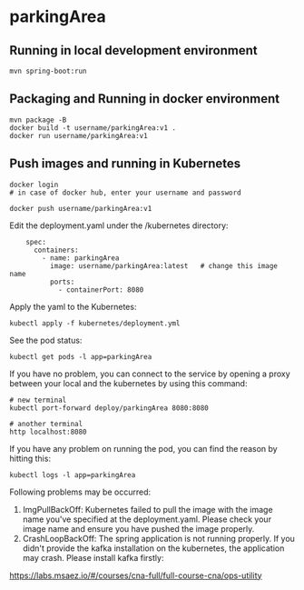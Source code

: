 # parkingArea

## Running in local development environment

```
mvn spring-boot:run
```

## Packaging and Running in docker environment

```
mvn package -B
docker build -t username/parkingArea:v1 .
docker run username/parkingArea:v1
```

## Push images and running in Kubernetes

```
docker login 
# in case of docker hub, enter your username and password

docker push username/parkingArea:v1
```

Edit the deployment.yaml under the /kubernetes directory:
```
    spec:
      containers:
        - name: parkingArea
          image: username/parkingArea:latest   # change this image name
          ports:
            - containerPort: 8080

```

Apply the yaml to the Kubernetes:
```
kubectl apply -f kubernetes/deployment.yml
```

See the pod status:
```
kubectl get pods -l app=parkingArea
```

If you have no problem, you can connect to the service by opening a proxy between your local and the kubernetes by using this command:
```
# new terminal
kubectl port-forward deploy/parkingArea 8080:8080

# another terminal
http localhost:8080
```

If you have any problem on running the pod, you can find the reason by hitting this:
```
kubectl logs -l app=parkingArea
```

Following problems may be occurred:

1. ImgPullBackOff:  Kubernetes failed to pull the image with the image name you've specified at the deployment.yaml. Please check your image name and ensure you have pushed the image properly.
1. CrashLoopBackOff: The spring application is not running properly. If you didn't provide the kafka installation on the kubernetes, the application may crash. Please install kafka firstly:

https://labs.msaez.io/#/courses/cna-full/full-course-cna/ops-utility

